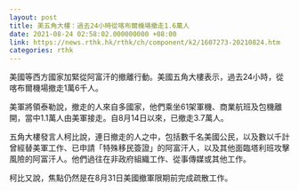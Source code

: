 ```yaml
---
layout: post
title: 美五角大樓：過去24小時從喀布爾機場撤走1.6萬人
date: 2021-08-24 02:58:02.000000000 +08:00
link: https://news.rthk.hk/rthk/ch/component/k2/1607273-20210824.htm
categories: rthk
---
```


美國等西方國家加緊從阿富汗的撤離行動。美國五角大樓表示，過去24小時，從喀布爾機場撤走1萬6千人。

美軍將領泰勒說，撤走的人來自多國家，他們乘坐61架軍機、商業航班及包機離開，當中1.1萬人由美軍接走。自8月14日以來，已撤走3.7萬人。

五角大樓發言人柯比說，連日撤走的人之中，包括數千名美國公民，以及數以千計曾經替美軍工作、已申請「特殊移民簽證」的阿富汗人，以及其他面臨塔利班攻擊風險的阿富汗人。他們過往在非政府組織工作、從事傳媒或其他工作。

柯比又說，焦點仍然是在8月31日美國撤軍限期前完成疏散工作。

